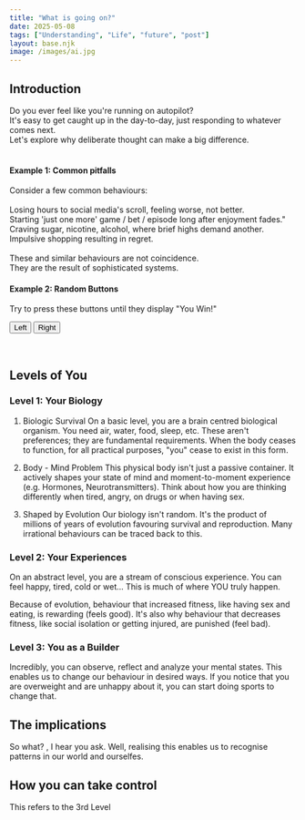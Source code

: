 ```yaml
---
title: "What is going on?"
date: 2025-05-08
tags: ["Understanding", "Life", "future", "post"]
layout: base.njk
image: /images/ai.jpg
---
```


## Introduction


Do you ever feel like you're running on autopilot? <br>
It's easy to get caught up in the day-to-day, just responding to whatever comes next. <br>
Let's explore why deliberate thought can make a big difference.<br><br>
#### Example 1: Common pitfalls <br>
Consider a few common behaviours: <br><br>
  Losing hours to social media's scroll, feeling worse, not better. <br>
  Starting 'just one more' game / bet / episode long after enjoyment fades." <br>
  Craving sugar, nicotine, alcohol, where brief highs demand another. <br>
  Impulsive shopping resulting in regret. <br><br>
These and similar behaviours are not coincidence. <br>
They are the result of sophisticated systems. <br>
#### Example 2: Random Buttons
<div class="interactive-game-two">
<p class="game-instruction">Try to press these buttons until they display "You Win!"</p>
  <div class="game-buttons-container">
    <button id="left-button">Left</button> 
    <button id="right-button">Right</button>
  </div>
  <p id="hint-message" aria-live="polite" style="min-height: 1.2em;"></p> 
  <p id="victory-message" aria-live="polite"></p> 
</div>
<script src="/js/logic.js" defer></script>



## Levels of You

### Level 1: Your Biology

1. Biologic Survival
On a basic level, you are a brain centred biological organism.
You need air, water, food, sleep, etc. These aren't preferences; they are fundamental requirements. 
When the body ceases to function, for all practical purposes, "you" cease to exist in this form.

2. Body - Mind Problem
This physical body isn't just a passive container. 
It actively shapes your state of mind and moment-to-moment experience (e.g. Hormones, Neurotransmitters).
Think about how you are thinking differently when tired, angry, on drugs or when having sex.

3. Shaped by Evolution
Our biology isn't random.
It's the product of millions of years of evolution favouring survival and reproduction.
Many irrational behaviours can be traced back to this.


### Level 2: Your Experiences
On an abstract level, you are a stream of conscious experience. You can feel happy, tired, cold or wet...
This is much of where YOU truly happen. 

Because of evolution, behaviour that increased fitness, like having sex and eating, is rewarding (feels good). 
It's also why behaviour that decreases fitness, like social isolation or getting injured, are punished (feel bad).

### Level 3: You as a Builder
Incredibly, you can observe, reflect and analyze your mental states. 
This enables us to change our behaviour in desired ways. 
If you notice that you are overweight and are unhappy about it, you can start doing sports to change that.



## The implications

So what? , I hear you ask.
Well, realising this enables us to recognise patterns in our world and ourselfes.


## How you can take control

This refers to the 3rd Level
